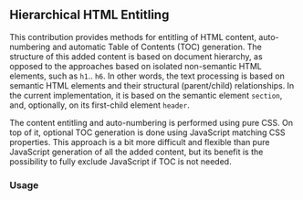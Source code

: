 ## Hierarchical HTML Entitling

This contribution provides methods for entitling of HTML content, auto-numbering and automatic Table of Contents (TOC) generation. The structure of this added content is based on document hierarchy, as opposed to the approaches based on isolated non-semantic HTML elements, such as `h1`.. `h6`. In other words, the text processing is based on semantic HTML elements and their structural (parent/child) relationships. In the current implementation, it is based on the semantic element <code>section</code>, and, optionally, on its first-child element <code>header</code>.

The content entitling and auto-numbering is performed using pure CSS. On top of it, optional TOC generation is done using JavaScript matching CSS properties. This approach is a bit more difficult and flexible than pure JavaScript generation of all the added content, but its benefit is the possibility to fully exclude JavaScript if TOC is not needed.

### Usage 

